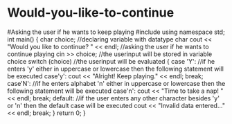 # Would-you-like-to-continue
#Asking the user if he wants to keep playing
#include<iostream>
using namespace std;
int main()
{
	char choice;   //declaring variable with datatype char
	cout << "Would you like to continue? " << endl;   //asking the user if he wants to continue playing
	cin >> choice;  //the userinput will be stored in variable choice
	switch (choice)   //the userinput will be evaluated
	{
	case 'Y':    //if he enters 'y' either in uppercase or lowercase then the following statement will be executed
	case'y':
		cout << "Alright! Keep playing." << endl;
		break;
	case'N':    //if he enters alphabet 'n' either in uppercase or lowercase then the following statement will be executed
	case'n':
		cout << "Time to take a nap! " << endl;
		break;
	default:     //if the user enters any other character besides 'y' or 'n' then the default case will be executed
		cout << "Invalid data entered..." << endl;
		break;
	}
	return 0;
}
